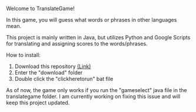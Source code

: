Welcome to TranslateGame!

In this game, you will guess what words or phrases in other languages mean. 

This project is mainly written in Java, but utilizes Python and Google Scripts for translating and assigning 
scores to the words/phrases.

How to install:
1. Download this repository <a href = "https://github.com/turt1edman/translategame/archive/refs/heads/master.zip" download>(Link)</a>
2. Enter the "download" folder
3. Double click the "clickheretorun" bat file

As of now, the game only works if you run the "gameselect" java file in the translategame folder.
I am currently working on fixing this issue and will keep this project updated.
